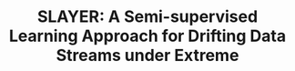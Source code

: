 ---
layout: publication
authors: 'M. Arostegi, J. L. Lobo, and J. Del Ser'
title: 'SLAYER: A Semi-supervised Learning Approach for Drifting Data Streams under Extreme'
year: '2021'
conference: 'Workshop on Interactive Adaptive Learning'
---